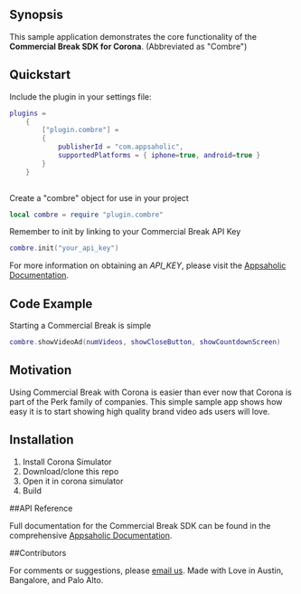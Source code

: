 ## Synopsis

This sample application demonstrates the core functionality of the **Commercial Break SDK for Corona**. (Abbreviated as "Combre")
## Quickstart

Include the plugin in your settings file: 

~~~lua
plugins =
    {
        ["plugin.combre"] =
        {
            publisherId = "com.appsaholic",
            supportedPlatforms = { iphone=true, android=true }
        }
    }
    
~~~

Create a "combre" object for use in your project

~~~lua
local combre = require "plugin.combre"
~~~~

Remember to init by linking to your Commercial Break API Key

~~~lua
combre.init("your_api_key")
~~~

For more information on obtaining an *API_KEY*, please visit the [Appsaholic Documentation](docs.appsaholic.com).

## Code Example

Starting a Commercial Break is simple 

~~~lua
combre.showVideoAd(numVideos, showCloseButton, showCountdownScreen)
~~~



## Motivation

Using Commercial Break with Corona is easier than ever now that Corona is part of the Perk family of companies. This simple sample app shows how easy it is to start showing high quality brand video ads users will love.

## Installation

1. Install Corona Simulator 
2. Download/clone this repo 
3. Open it in corona simulator
4. Build

##API Reference

Full documentation for the Commercial Break SDK can be found in the comprehensive [Appsaholic Documentation](http://docs.appsaholic.com/).

##Contributors

For comments or suggestions, please [email us](mailto:help@appsaholic.com).
Made with Love in Austin, Bangalore, and Palo Alto.
